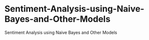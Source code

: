 # Sentiment-Analysis-using-Naive-Bayes-and-Other-Models
Sentiment Analysis using Naive Bayes and Other Models
